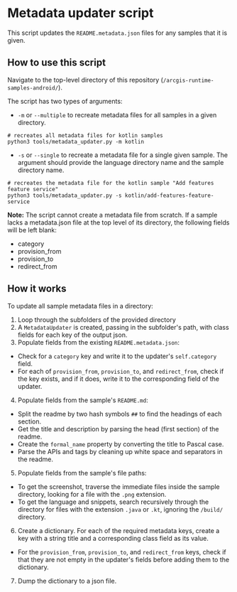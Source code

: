 # Metadata updater script

This script updates the `README.metadata.json` files for any samples that it is given.

## How to use this script

Navigate to the top-level directory of this repository (`/arcgis-runtime-samples-android/`).

The script has two types of arguments:
* `-m` or `--multiple` to recreate metadata files for all samples in a given directory.
```
# recreates all metadata files for kotlin samples
python3 tools/metadata_updater.py -m kotlin
```
* `-s` or `--single` to recreate a metadata file for a single given sample. The argument should provide the language directory name and the sample directory name.
```
# recreates the metadata file for the kotlin sample "Add features feature service"
python3 tools/metadata_updater.py -s kotlin/add-features-feature-service
```

**Note:** The script cannot create a metadata file from scratch. If a sample lacks a metadata.json file at the top level of its directory, the following fields will be left blank:
* category
* provision_from
* provision_to
* redirect_from

## How it works

To update all sample metadata files in a directory:

1. Loop through the subfolders of the provided directory
2. A `MetadataUpdater` is created, passing in the subfolder's path, with class fields for each key of the output json.
3. Populate fields from the existing `README.metadata.json`:
  * Check for a `category` key and write it to the updater's `self.category` field.
  * For each of `provision_from`, `provision_to`, and `redirect_from`, check if the key exists, and if it does, write it to the corresponding field of the updater.
4. Populate fields from the sample's `README.md`:
  * Split the readme by two hash symbols `##` to find the headings of each section.
  * Get the title and description by parsing the head (first section) of the readme.
  * Create the `formal_name` property by converting the title to Pascal case.
  * Parse the APIs and tags by cleaning up white space and separators in the readme.
5. Populate fields from the sample's file paths:
  * To get the screenshot, traverse the immediate files inside the sample directory, looking for a file with the `.png` extension.
  * To get the language and snippets, search recursively through the directory for files with the extension `.java` or `.kt`, ignoring the `/build/` directory.
6. Create a dictionary. For each of the required metadata keys, create a key with a string title and a corresponding class field as its value.
  * For the `provision_from`, `provision_to`, and `redirect_from` keys, check if that they are not empty in the updater's fields before adding them to the dictionary.
7. Dump the dictionary to a json file.
